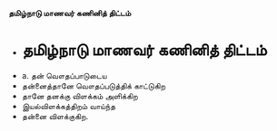 **தமிழ்நாடு மாணவர் கணினித் திட்டம்**
- # தமிழ்நாடு மாணவர் கணினித் திட்டம்
- a. தன் வௌதப்பாடுடைய
- தன்னைத்தானே வௌதப்படுத்திக் காட்டுகிற
- தானே தனக்கு விளக்கம் அளிக்கிற
- இயல்விளக்கத்திறம் வாய்ந்த
- தன்னை விளக்குகிற.

